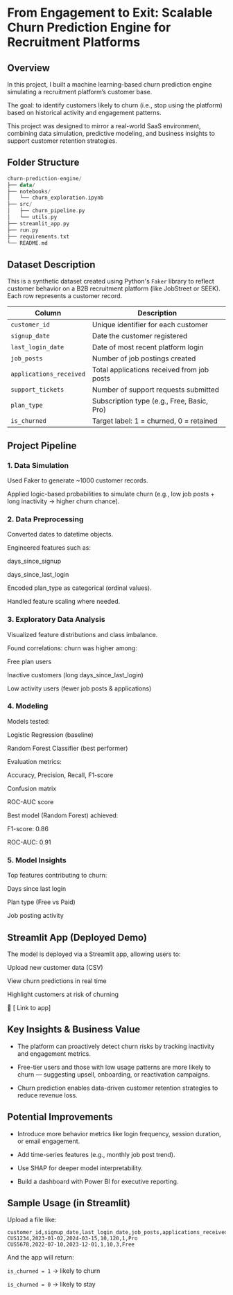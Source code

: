 # From Engagement to Exit: Scalable Churn Prediction Engine for Recruitment Platforms

## Overview
In this project, I built a machine learning-based churn prediction engine simulating a recruitment platform’s customer base. 

The goal: to identify customers likely to churn (i.e., stop using the platform) based on historical activity and engagement patterns.

This project was designed to mirror a real-world SaaS environment, combining data simulation, predictive modeling, and business insights to support customer retention strategies.

## Folder Structure 

```kotlin
churn-prediction-engine/
├── data/
├── notebooks/
│   └── churn_exploration.ipynb
├── src/
│   ├── churn_pipeline.py
│   └── utils.py
├── streamlit_app.py
├── run.py
├── requirements.txt
└── README.md
```

##  Dataset Description
This is a synthetic dataset created using Python's `Faker` library to reflect customer behavior on a B2B recruitment platform (like JobStreet or SEEK). Each row represents a customer record.

| Column                  | Description                                |
| ----------------------- | ------------------------------------------ |
| `customer_id`           | Unique identifier for each customer        |
| `signup_date`           | Date the customer registered               |
| `last_login_date`       | Date of most recent platform login         |
| `job_posts`             | Number of job postings created             |
| `applications_received` | Total applications received from job posts |
| `support_tickets`       | Number of support requests submitted       |
| `plan_type`             | Subscription type (e.g., Free, Basic, Pro) |
| `is_churned`            | Target label: 1 = churned, 0 = retained    |

## Project Pipeline
### 1. Data Simulation
Used Faker to generate ~1000 customer records.

Applied logic-based probabilities to simulate churn (e.g., low job posts + long inactivity → higher churn chance).

### 2. Data Preprocessing
Converted dates to datetime objects.

Engineered features such as:

days_since_signup

days_since_last_login

Encoded plan_type as categorical (ordinal values).

Handled feature scaling where needed.

### 3. Exploratory Data Analysis
Visualized feature distributions and class imbalance.

Found correlations: churn was higher among:

Free plan users

Inactive customers (long days_since_last_login)

Low activity users (fewer job posts & applications)

### 4. Modeling
Models tested:

Logistic Regression (baseline)

Random Forest Classifier (best performer)

Evaluation metrics:

Accuracy, Precision, Recall, F1-score

Confusion matrix

ROC-AUC score

Best model (Random Forest) achieved:

F1-score: 0.86

ROC-AUC: 0.91

### 5. Model Insights
Top features contributing to churn:

Days since last login

Plan type (Free vs Paid)

Job posting activity

## Streamlit App (Deployed Demo)
The model is deployed via a Streamlit app, allowing users to:

Upload new customer data (CSV)

View churn predictions in real time

Highlight customers at risk of churning

🔗 [ Link to app]

## Key Insights & Business Value
- The platform can proactively detect churn risks by tracking inactivity and engagement metrics.

- Free-tier users and those with low usage patterns are more likely to churn — suggesting upsell, onboarding, or reactivation campaigns.

- Churn prediction enables data-driven customer retention strategies to reduce revenue loss.

## Potential Improvements
- Introduce more behavior metrics like login frequency, session duration, or email engagement.

- Add time-series features (e.g., monthly job post trend).

- Use SHAP for deeper model interpretability.

- Build a dashboard with Power BI for executive reporting.

## Sample Usage (in Streamlit)
Upload a file like:
```csv
customer_id,signup_date,last_login_date,job_posts,applications_received,support_tickets,plan_type
CUS1234,2023-01-02,2024-03-15,10,120,1,Pro
CUS5678,2022-07-10,2023-12-01,1,10,3,Free
```
And the app will return:

`is_churned = 1` → likely to churn

`is_churned = 0` → likely to stay
